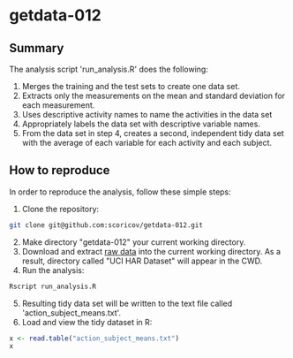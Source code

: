 # getdata-012

## Summary

The analysis script 'run_analysis.R' does the following:

1. Merges the training and the test sets to create one data set.
2. Extracts only the measurements on the mean and standard deviation for each measurement.
3. Uses descriptive activity names to name the activities in the data set
4. Appropriately labels the data set with descriptive variable names.
5. From the data set in step 4, creates a second, independent tidy data set with the average of each variable for each activity and each subject.


## How to reproduce

In order to reproduce the analysis, follow these simple steps:

1. Clone the repository:
```bash
git clone git@github.com:scoricov/getdata-012.git
```
2. Make directory "getdata-012" your current working directory.
3. Download and extract [raw data](https://d396qusza40orc.cloudfront.net/getdata%2Fprojectfiles%2FUCI%20HAR%20Dataset.zip) into the current working directory. As a result, directory called "UCI HAR Dataset" will appear in the CWD.
4. Run the analysis:
```bash
Rscript run_analysis.R
```
5. Resulting tidy data set will be written to the text file called 'action_subject_means.txt'.
6. Load and view the tidy dataset in R:
```R
x <- read.table("action_subject_means.txt")
x
```
